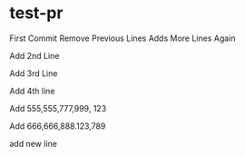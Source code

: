 # test-pr
First Commit
Remove Previous Lines
Adds More Lines Again

Add 2nd Line

Add 3rd Line

Add 4th line

Add 555,555,777,999, 123

Add 666,666,888.123,789

add new line
